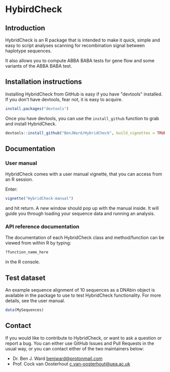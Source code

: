 # HybirdCheck

## Introduction

HybridCheck is an R package that is intended to make it quick, simple
and easy to script analyses scanning for recombination signal between haplotype
sequences.

It also allows you to compute ABBA BABA tests for gene flow and some variants of
the ABBA BABA test.

## Installation instructions

Installing HybridCheck from GitHub is easy if you have "devtools" installed.
If you don't have devtools, fear not, it is easy to acquire.

```R
install.packages("devtools")
```

Once you have devtools, you can use the `install_github` function to grab and
install HybridCheck.

```R
devtools::install_github("BenJWard/HybridCheck", build_vignettes = TRUE)
```

## Documentation

### User manual

HybridCheck comes with a user manual vignette, that you can access from an R session.

Enter:

```R
vignette("HybridCheck-manual")
```

and hit return. A new window should pop up with the manual inside.
It will guide you through loading your sequence data and running an analysis.

### API reference documentation

The documentation of each HybridCheck class and method/function can be viewed from within R by typing:

```R
?function_name_here
```

in the R console.

## Test dataset

An example sequence alignment of 10 sequences as a DNAbin object is available in the package to use to test HybridCheck functionality. For more details, see the user manual.

```R
data(MySequences)
```

## Contact

If you would like to contribute to HybridCheck, or want to ask a question or report a bug.
You can either use GitHub Issues and Pull Requests in the usual way, or you can contact either
of the two maintainers below:

- Dr. Ben J. Ward <benjward@protonmail.com> 
- Prof. Cock van Oosterhout <c.van-oosterhout@uea.ac.uk>

